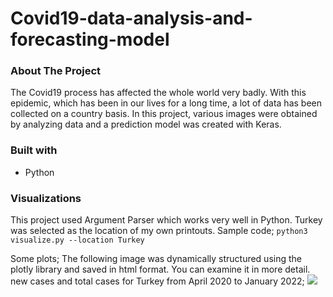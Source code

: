 # Covid19-data-analysis-and-forecasting-model

### About The Project
The Covid19 process has affected the whole world very badly. With this epidemic, which has been in our lives for a long time, a lot of data has been collected on a country basis. In this project, various images were obtained by analyzing data and a prediction model was created with Keras.

### Built with
* Python

### Visualizations
This project used Argument Parser which works very well in Python.
Turkey was selected as the location of my own printouts.
Sample code;
```python3 visualize.py --location Turkey```

Some plots;
The following image was dynamically structured using the plotly library and saved in html format. You can examine it in more detail. new cases and total cases for Turkey from April 2020 to January 2022;
![](visualization_results/LocationPlots/cases.png)
